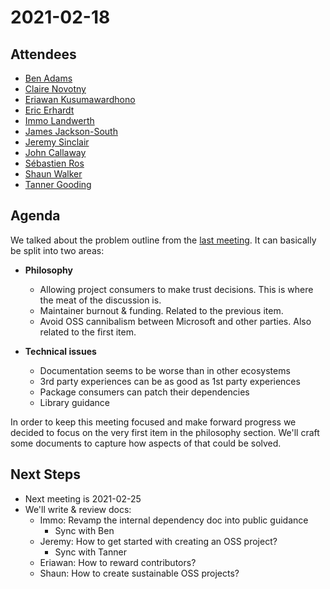 # 2021-02-18

## Attendees

* [Ben Adams](https://github.com/benaadams)
* [Claire Novotny](https://github.com/clairernovotny)
* [Eriawan Kusumawardhono](https://github.com/eriawan)
* [Eric Erhardt](https://github.com/eerhardt)
* [Immo Landwerth](https://github.com/terrajobst)
* [James Jackson-South](https://github.com/jimbobsquarepants)
* [Jeremy Sinclair](https://github.com/snickler)
* [John Callaway](https://github.com/ovation22)
* [Sébastien Ros](https://github.com/sebastienros)
* [Shaun Walker](https://github.com/sbwalker)
* [Tanner Gooding](https://github.com/tannergooding)

## Agenda

We talked about the problem outline from the [last meeting](2021-02-04). It can
basically be split into two areas:

* **Philosophy**
    - Allowing project consumers to make trust decisions. This is where the meat
      of the discussion is.
    - Maintainer burnout & funding. Related to the previous item.
    - Avoid OSS cannibalism between Microsoft and other parties. Also related to
      the first item.

* **Technical issues**
    - Documentation seems to be worse than in other ecosystems
    - 3rd party experiences can be as good as 1st party experiences
    - Package consumers can patch their dependencies
    - Library guidance

In order to keep this meeting focused and make forward progress we decided to
focus on the very first item in the philosophy section. We'll craft some
documents to capture how aspects of that could be solved.

## Next Steps

* Next meeting is 2021-02-25
* We'll write & review docs:
    - Immo: Revamp the internal dependency doc into public guidance
        + Sync with Ben
    - Jeremy: How to get started with creating an OSS project?
        + Sync with Tanner
    - Eriawan: How to reward contributors?
    - Shaun: How to create sustainable OSS projects?
